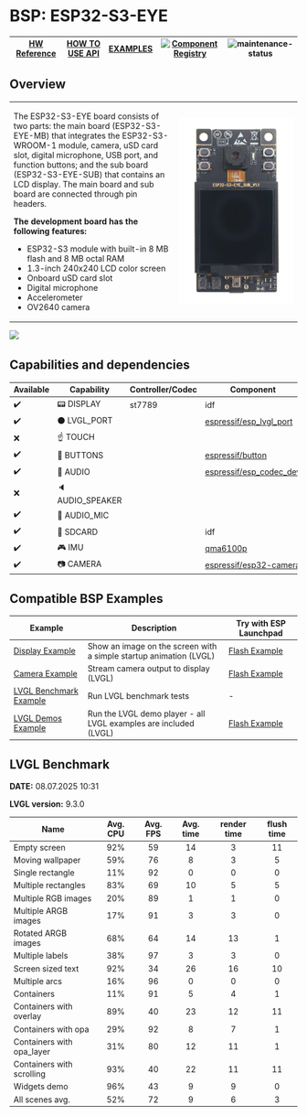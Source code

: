 # BSP: ESP32-S3-EYE

| [HW Reference](https://www.espressif.com/en/products/devkits/esp-eye/overview) | [HOW TO USE API](API.md) | [EXAMPLES](#compatible-bsp-examples) | [![Component Registry](https://components.espressif.com/components/espressif/esp32_s3_eye/badge.svg)](https://components.espressif.com/components/espressif/esp32_s3_eye) | ![maintenance-status](https://img.shields.io/badge/maintenance-actively--developed-brightgreen.svg) |
| --- | --- | --- | --- | -- |

## Overview

<table>
<tr><td>

The ESP32-S3-EYE board consists of two parts: the main board (ESP32-S3-EYE-MB) that integrates the ESP32-S3-WROOM-1 module, camera, uSD card slot, digital microphone, USB port, and function buttons; and the sub board (ESP32-S3-EYE-SUB) that contains an LCD display. The main board and sub board are connected through pin headers.

**The development board has the following features:**
* ESP32-S3 module with built-in 8 MB flash and 8 MB octal RAM
* 1.3-inch 240x240 LCD color screen
* Onboard uSD card slot
* Digital microphone
* Accelerometer
* OV2640 camera

</td><td width="200">
  <img src="doc/esp32_s3_eye.webp">
</td></tr>
</table>

![](https://raw.githubusercontent.com/espressif/esp-who/master/docs/_static/get-started/ESP32-S3-EYE_MB-annotated-photo.png)


## Capabilities and dependencies

<div align="center">
<!-- START_DEPENDENCIES -->

|     Available    |       Capability       |Controller/Codec|                                           Component                                          |Version|
|------------------|------------------------|----------------|----------------------------------------------------------------------------------------------|-------|
|:heavy_check_mark:|     :pager: DISPLAY    |     st7789     |                                              idf                                             | >=5.4 |
|:heavy_check_mark:|:black_circle: LVGL_PORT|                |[espressif/esp_lvgl_port](https://components.espressif.com/components/espressif/esp_lvgl_port)|   ^2  |
|        :x:       |    :point_up: TOUCH    |                |                                                                                              |       |
|:heavy_check_mark:| :radio_button: BUTTONS |                |       [espressif/button](https://components.espressif.com/components/espressif/button)       |   ^4  |
|:heavy_check_mark:|  :musical_note: AUDIO  |                |[espressif/esp_codec_dev](https://components.espressif.com/components/espressif/esp_codec_dev)| ~1.3.1|
|        :x:       | :speaker: AUDIO_SPEAKER|                |                                                                                              |       |
|:heavy_check_mark:| :microphone: AUDIO_MIC |                |                                                                                              |       |
|:heavy_check_mark:|  :floppy_disk: SDCARD  |                |                                              idf                                             | >=5.4 |
|:heavy_check_mark:|    :video_game: IMU    |                |               [qma6100p](https://components.espressif.com/components/qma6100p)               |   ^2  |
|:heavy_check_mark:|     :camera: CAMERA    |                | [espressif/esp32-camera](https://components.espressif.com/components/espressif/esp32-camera) |^2.0.13|

<!-- END_DEPENDENCIES -->
</div>

## Compatible BSP Examples

<div align="center">
<!-- START_EXAMPLES -->

| Example | Description | Try with ESP Launchpad |
| ------- | ----------- | ---------------------- |
| [Display Example](https://github.com/espressif/esp-bsp/tree/master/examples/display) | Show an image on the screen with a simple startup animation (LVGL) | [Flash Example](https://espressif.github.io/esp-launchpad/?flashConfigURL=https://espressif.github.io/esp-bsp/config.toml&app=display) |
| [Camera Example](https://github.com/espressif/esp-bsp/tree/master/examples/display_camera) | Stream camera output to display (LVGL) | [Flash Example](https://espressif.github.io/esp-launchpad/?flashConfigURL=https://espressif.github.io/esp-bsp/config.toml&app=display_camera) |
| [LVGL Benchmark Example](https://github.com/espressif/esp-bsp/tree/master/examples/display_lvgl_benchmark) | Run LVGL benchmark tests | - |
| [LVGL Demos Example](https://github.com/espressif/esp-bsp/tree/master/examples/display_lvgl_demos) | Run the LVGL demo player - all LVGL examples are included (LVGL) | [Flash Example](https://espressif.github.io/esp-launchpad/?flashConfigURL=https://espressif.github.io/esp-bsp/config.toml&app=display_lvgl_demo) |

<!-- END_EXAMPLES -->
</div>

<!-- START_BENCHMARK -->

## LVGL Benchmark

**DATE:** 08.07.2025 10:31

**LVGL version:** 9.3.0

| Name | Avg. CPU | Avg. FPS | Avg. time | render time | flush time |
| ---- | :------: | :------: | :-------: | :---------: | :--------: |
| Empty screen | 92%  | 59  | 14  | 3  | 11  |
| Moving wallpaper | 59%  | 76  | 8  | 3  | 5  |
| Single rectangle | 11%  | 92  | 0  | 0  | 0  |
| Multiple rectangles | 83%  | 69  | 10  | 5  | 5  |
| Multiple RGB images | 20%  | 89  | 1  | 1  | 0  |
| Multiple ARGB images | 17%  | 91  | 3  | 3  | 0  |
| Rotated ARGB images | 68%  | 64  | 14  | 13  | 1  |
| Multiple labels | 38%  | 97  | 3  | 3  | 0  |
| Screen sized text | 92%  | 34  | 26  | 16  | 10  |
| Multiple arcs | 16%  | 96  | 0  | 0  | 0  |
| Containers | 11%  | 91  | 5  | 4  | 1  |
| Containers with overlay | 89%  | 40  | 23  | 12  | 11  |
| Containers with opa | 29%  | 92  | 8  | 7  | 1  |
| Containers with opa_layer | 31%  | 80  | 12  | 11  | 1  |
| Containers with scrolling | 93%  | 40  | 22  | 11  | 11  |
| Widgets demo | 96%  | 43  | 9  | 9  | 0  |
| All scenes avg. | 52%  | 72  | 9  | 6  | 3  |



<!-- END_BENCHMARK -->

